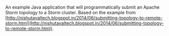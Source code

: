An example Java application that will programmatically submit an Apache Storm topology to a Storm cluster. Based on the example from [http://nishutayaltech.blogspot.in/2014/06/submitting-topology-to-remote-storm.html](http://nishutayaltech.blogspot.in/2014/06/submitting-topology-to-remote-storm.html).
